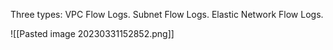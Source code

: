 Three types: 
	VPC Flow Logs.
	Subnet Flow Logs.
	Elastic Network Flow Logs. 

![[Pasted image 20230331152852.png]]

